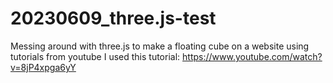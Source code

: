 # 20230609_three.js-test
Messing around with three.js to make a floating cube on a website using tutorials from youtube
I used this tutorial: https://www.youtube.com/watch?v=8jP4xpga6yY
